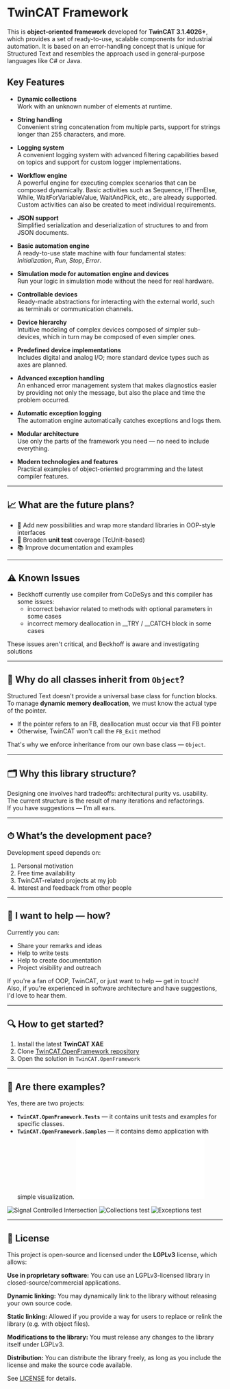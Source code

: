 # TwinCAT Framework

This is **object-oriented framework** developed for **TwinCAT 3.1.4026+**, which provides a set of ready-to-use, scalable components for industrial automation.
It is based on an error-handling concept that is unique for Structured Text and resembles the approach used in general-purpose languages like C# or Java.

## Key Features

- **Dynamic collections**  
  Work with an unknown number of elements at runtime.

- **String handling**  
  Convenient string concatenation from multiple parts, support for strings longer than 255 characters, and more.

- **Logging system**  
  A convenient logging system with advanced filtering capabilities based on topics and support for custom logger implementations.

- **Workflow engine**  
  A powerful engine for executing complex scenarios that can be composed dynamically. Basic activities such as Sequence, IfThenElse, While, WaitForVariableValue, WaitAndPick, etc., are already supported. Custom activities can also be created to meet individual requirements.
  
- **JSON support**  
  Simplified serialization and deserialization of structures to and from JSON documents.

- **Basic automation engine**  
  A ready-to-use state machine with four fundamental states: *Initialization*, *Run*, *Stop*, *Error*.

- **Simulation mode for automation engine and devices**  
  Run your logic in simulation mode without the need for real hardware.

- **Controllable devices**  
  Ready-made abstractions for interacting with the external world, such as terminals or communication channels.

- **Device hierarchy**  
  Intuitive modeling of complex devices composed of simpler sub-devices, which in turn may be composed of even simpler ones.

- **Predefined device implementations**  
  Includes digital and analog I/O; more standard device types such as axes are planned.

- **Advanced exception handling**  
  An enhanced error management system that makes diagnostics easier by providing not only the message, but also the place and time the problem occurred.

- **Automatic exception logging**  
  The automation engine automatically catches exceptions and logs them.

- **Modular architecture**  
  Use only the parts of the framework you need — no need to include everything.

- **Modern technologies and features**  
  Practical examples of object-oriented programming and the latest compiler features.

---

## 📈 What are the future plans?

- 🧱 Add new possibilities and wrap more standard libraries in OOP-style interfaces
- 🧪 Broaden **unit test** coverage (TcUnit-based)
- 📚 Improve documentation and examples

---

## ⚠️ Known Issues

- Beckhoff currently use compiler from CoDeSys and this compiler has some issues:
  - incorrect behavior related to methods with optional parameters in some cases
  - incorrect memory deallocation in __TRY / __CATCH block in some cases

These issues aren't critical, and Beckhoff is aware and investigating solutions

---

## 🧱 Why do all classes inherit from `Object`?

Structured Text doesn't provide a universal base class for function blocks.  
To manage **dynamic memory deallocation**, we must know the actual type of the pointer.

- If the pointer refers to an FB, deallocation must occur via that FB pointer
- Otherwise, TwinCAT won't call the `FB_Exit` method

That's why we enforce inheritance from our own base class — `Object`.

---

## 🗂 Why this library structure?

Designing one involves hard tradeoffs: architectural purity vs. usability.  
The current structure is the result of many iterations and refactorings.  
If you have suggestions — I’m all ears.

---

## ⏱ What’s the development pace?

Development speed depends on:

1. Personal motivation  
2. Free time availability  
3. TwinCAT-related projects at my job  
4. Interest and feedback from other people

---

## 🤝 I want to help — how?

Currently you can:

- Share your remarks and ideas
- Help to write tests
- Help to create documentation  
- Project visibility and outreach

If you're a fan of OOP, TwinCAT, or just want to help — get in touch!  
Also, if you're experienced in software architecture and have suggestions, I'd love to hear them.

---

## 🔍 How to get started?

1. Install the latest **TwinCAT XAE**  
2. Clone [TwinCAT.OpenFramework repository](https://github.com/trofimich/TwinCAT.OpenFramework.git)
3. Open the solution in `TwinCAT.OpenFramework`

---

## 🧪 Are there examples?

Yes, there are two projects:  
- **`TwinCAT.OpenFramework.Tests`** — it contains unit tests and examples for specific classes.
- **`TwinCAT.OpenFramework.Samples`** — it contains demo application with simple visualization. ![Read guid here.](Guides/SignalControlledIntersectionDemo.md)

![Signal Controlled Intersection](Screenshots/SignalControlledIntersection.png)
![Collections test](Screenshots/TestCollections.png)
![Exceptions test](Screenshots/TestExceptions.png)

---

## 📄 License

This project is open-source and licensed under the **LGPLv3** license, which allows:

**Use in proprietary software:** You can use an LGPLv3-licensed library in closed-source/commercial applications.

**Dynamic linking:** You may dynamically link to the library without releasing your own source code.

**Static linking:** Allowed if you provide a way for users to replace or relink the library (e.g. with object files).

**Modifications to the library:** You must release any changes to the library itself under LGPLv3.

**Distribution:** You can distribute the library freely, as long as you include the license and make the source code available.

See [LICENSE](./LICENSE) for details.

